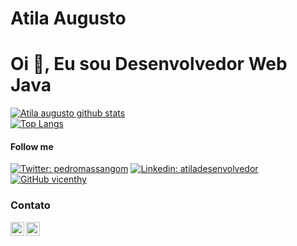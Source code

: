 <h1> Atila Augusto </h1>
<h1>Oi 👋, Eu sou Desenvolvedor Web Java</h1>

[![Atila augusto github stats](https://github-readme-stats.vercel.app/api?username=vicenthy&show_icons=true&theme=vue-dark)](https://github.com/vicenthy) <br />
[![Top Langs](https://github-readme-stats.vercel.app/api/top-langs/?username=vicenthy&layout=compact&show_icons=true&theme=vue-dark)](https://github.com/anuraghazra/github-readme-stats)

#### Follow me
[![Twitter: pedromassangom](https://img.shields.io/twitter/follow/atila_dev?style=social)](https://twitter.com/atila_dev)
[![Linkedin: atiladesenvolvedor](https://img.shields.io/badge/-atiladesenvolvedor-blue?style=flat-square&logo=Linkedin&logoColor=white&link=https://www.linkedin.com/in/atiladesenvolvedor/)](https://www.linkedin.com/in/atiladesenvolvedor/)
[![GitHub vicenthy](https://img.shields.io/github/followers/vicenthy?label=follow&style=social)](https://github.com/vicenthy)

<h3> Contato </h3>
<a target="_blank" href="https://www.linkedin.com/in/atiladesenvolvedor/">
  <img align="left" alt="LinkdeIN" width="22px" src="https://cdn.jsdelivr.net/npm/simple-icons@v3/icons/linkedin.svg" />
</a>
<a target="_blank" href="https://api.whatsapp.com/send?phone=5521974532617">
  <img align="left" alt="Whatsapp" width="22px" src="https://cdn.jsdelivr.net/npm/simple-icons@v3/icons/whatsapp.svg" />
</a>
